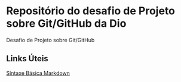 # Repositório do desafio de Projeto sobre Git/GitHub da Dio
Desafio de Projeto sobre Git/GitHub

## Links Úteis
[Síntaxe Básica Markdown](https://www.markdownguide.org/basic-syntax/)
